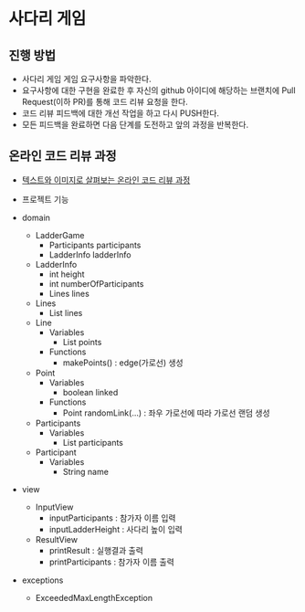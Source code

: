 # 사다리 게임
## 진행 방법
* 사다리 게임 게임 요구사항을 파악한다.
* 요구사항에 대한 구현을 완료한 후 자신의 github 아이디에 해당하는 브랜치에 Pull Request(이하 PR)를 통해 코드 리뷰 요청을 한다.
* 코드 리뷰 피드백에 대한 개선 작업을 하고 다시 PUSH한다.
* 모든 피드백을 완료하면 다음 단계를 도전하고 앞의 과정을 반복한다.

## 온라인 코드 리뷰 과정
* [텍스트와 이미지로 살펴보는 온라인 코드 리뷰 과정](https://github.com/nextstep-step/nextstep-docs/tree/master/codereview)

* 프로젝트 기능
* domain
  * LadderGame
    * Participants participants
    * LadderInfo ladderInfo
  * LadderInfo
    * int height
    * int numberOfParticipants
    * Lines lines
  * Lines
    * List<Line> lines
  * Line
    * Variables
      * List<Point> points
    * Functions
      * makePoints() : edge(가로선) 생성
  * Point
    * Variables
      * boolean linked
    * Functions
      * Point randomLink(...) : 좌우 가로선에 따라 가로선 랜덤 생성 
  * Participants
    * Variables
      * List<Participant> participants
  * Participant
    * Variables
      * String name
* view
  * InputView
    * inputParticipants : 참가자 이름 입력
    * inputLadderHeight : 사다리 높이 입력
  * ResultView
    * printResult : 실행결과 출력
    * printParticipants : 참가자 이름 출력
* exceptions
  * ExceededMaxLengthException
